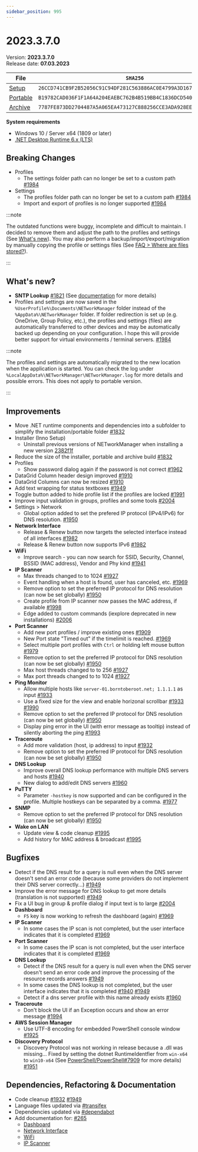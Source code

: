 ```yaml
---
sidebar_position: 995
---
```


# 2023.3.7.0

Version: **2023.3.7.0**<br />
Release date: **07.03.2023**

| File                                                                                                                           | `SHA256`                                                           |
| ------------------------------------------------------------------------------------------------------------------------------ | ------------------------------------------------------------------ |
| [Setup](https://github.com/BornToBeRoot/NETworkManager/releases/download/2023.3.7.0/NETworkManager_2023.3.7.0_Setup.exe)       | `26CCD741CB9F2B52056C91C94DF281C563886AC0E4799A3D167A0566448574F6` |
| [Portable](https://github.com/BornToBeRoot/NETworkManager/releases/download/2023.3.7.0/NETworkManager_2023.3.7.0_Portable.zip) | `B19782CAD036F1F1A64A204EAEBC762B4B519BB4C1836DCD5405C83F8488EB29` |
| [Archive](https://github.com/BornToBeRoot/NETworkManager/releases/download/2023.3.7.0/NETworkManager_2023.3.7.0_Archive.zip)   | `7787FE873DD2704487A5A065EA473127C888256CCE3ADA928EEE7CB4B2BF9B6F` |

**System requirements**

- Windows 10 / Server x64 (1809 or later)
- [.NET Desktop Runtime 6.x (LTS)](https://dotnet.microsoft.com/download/dotnet/6.0)

## Breaking Changes

- Profiles
  - The settings folder path can no longer be set to a custom path [#1984](https://github.com/BornToBeRoot/NETworkManager/pull/1984)
- Settings
  - The profiles folder path can no longer be set to a custom path [#1984](https://github.com/BornToBeRoot/NETworkManager/pull/1984)
  - Import and export of profiles is no longer supported [#1984](https://github.com/BornToBeRoot/NETworkManager/pull/1984)

:::note

The outdated functions were buggy, incomplete and difficult to maintain. I decided to remove them and adjust the path to the profiles and settings (See [What's new](#whats-new)). You may also perform a backup/import/export/migration by manually copying the profile or settings files (See [FAQ > Where are files stored?](../faq/file-locations#where-are-files-stored)).

:::

## What's new?

- **SNTP Lookup** [#1821](https://github.com/BornToBeRoot/NETworkManager/pull/1821) (See [documentation](https://borntoberoot.net/NETworkManager/Documentation/Application/SNTPLookup) for more details)
- Profiles and settings are now saved in the `%UserProfile%\Documents\NETworkManager` folder instead of the `%AppData%\NETworkManager` folder. If folder redirection is set up (e.g. OneDrive, Group Policy, etc.), the profiles and settings (files) are automatically transferred to other devices and may be automatically backed up depending on your configuration. I hope this will provide better support for virtual environments / terminal servers. [#1984](https://github.com/BornToBeRoot/NETworkManager/pull/1984)

:::note

The profiles and settings are automatically migrated to the new location when the application is started. You can check the log under `%LocalAppData%\NETworkManager\NETworkManager.log` for more details and possible errors. This does not apply to portable version.

:::

## Improvements

- Move .NET runtime components and dependencies into a subfolder to simplify the installation/portable folder [#1832](https://github.com/BornToBeRoot/NETworkManager/pull/1832)
- Installer (Inno Setup)
  - Uninstall previous versions of NETworkManager when installing a new version [2382f1f](https://github.com/BornToBeRoot/NETworkManager/commit/2382f1fc5e95d7165f56cb7f42c27e1e281abbf2)
- Reduce the size of the installer, portable and archive build [#1832](https://github.com/BornToBeRoot/NETworkManager/pull/1832)
- Profiles
  - Show password dialog again if the password is not correct [#1962](https://github.com/BornToBeRoot/NETworkManager/pull/1962)
- DataGrid Column header design improved [#1910](https://github.com/BornToBeRoot/NETworkManager/pull/1910)
- DataGrid Columns can now be resized [#1910](https://github.com/BornToBeRoot/NETworkManager/pull/1910)
- Add text wrapping for status textboxes [#1949](https://github.com/BornToBeRoot/NETworkManager/pull/1949)
- Toggle button added to hide profile list if the profiles are locked [#1991](https://github.com/BornToBeRoot/NETworkManager/pull/1991)
- Improve input validation in groups, profiles and some tools [#2004](https://github.com/BornToBeRoot/NETworkManager/pull/2004)
- Settings > Network
  - Global option added to set the prefered IP protocol (IPv4/IPv6) for DNS resolution. [#1950](https://github.com/BornToBeRoot/NETworkManager/pull/1950)
- **Network Interface**
  - Release & Renew button now targets the selected interface instead of all interfaces [#1982](https://github.com/BornToBeRoot/NETworkManager/pull/1982)
  - Release & Renew button now supports IPv6 [#1982](https://github.com/BornToBeRoot/NETworkManager/pull/1982)
- **WiFi**
  - Improve search - you can now search for SSID, Security, Channel, BSSID (MAC address), Vendor and Phy kind [#1941](https://github.com/BornToBeRoot/NETworkManager/pull/1941)
- **IP Scanner**
  - Max threads changed to to 1024 [#1927](https://github.com/BornToBeRoot/NETworkManager/pull/1927)
  - Event handling when a host is found, user has canceled, etc. [#1969](https://github.com/BornToBeRoot/NETworkManager/pull/1969)
  - Remove option to set the preferred IP protocol for DNS resolution (can now be set globally) [#1950](https://github.com/BornToBeRoot/NETworkManager/pull/1950)
  - Create profile from IP scanner now passes the MAC address, if available [#1998](https://github.com/BornToBeRoot/NETworkManager/pull/1998)
  - Edge added to custom commands (iexplore deprecated in new installations) [#2006](https://github.com/BornToBeRoot/NETworkManager/pull/2006)
- **Port Scanner**
  - Add new port profiles / improve existing ones [#1909](https://github.com/BornToBeRoot/NETworkManager/pull/1909)
  - New Port state "Timed out" if the timelimit is reached. [#1969](https://github.com/BornToBeRoot/NETworkManager/pull/1969)
  - Select multiple port profiles with `Ctrl` or holding left mouse button [#1979](https://github.com/BornToBeRoot/NETworkManager/pull/1979)
  - Remove option to set the preferred IP protocol for DNS resolution (can now be set globally) [#1950](https://github.com/BornToBeRoot/NETworkManager/pull/1950)
  - Max host threads changed to to 256 [#1927](https://github.com/BornToBeRoot/NETworkManager/pull/1927)
  - Max port threads changed to to 1024 [#1927](https://github.com/BornToBeRoot/NETworkManager/pull/1927)
- **Ping Monitor**
  - Allow multiple hosts like `server-01.borntoberoot.net; 1.1.1.1` as input [#1933](https://github.com/BornToBeRoot/NETworkManager/pull/1933)
  - Use a fixed size for the view and enable horizonal scrollbar [#1933](https://github.com/BornToBeRoot/NETworkManager/pull/1933) [#1990](https://github.com/BornToBeRoot/NETworkManager/pull/1990)
  - Remove option to set the preferred IP protocol for DNS resolution (can now be set globally) [#1950](https://github.com/BornToBeRoot/NETworkManager/pull/1950)
  - Display ping error in the UI (with error message as tooltip) instead of silently aborting the ping [#1993](https://github.com/BornToBeRoot/NETworkManager/pull/1993)
- **Traceroute**
  - Add more validation (host, ip address) to input [#1932](https://github.com/BornToBeRoot/NETworkManager/pull/1932)
  - Remove option to set the preferred IP protocol for DNS resolution (can now be set globally) [#1950](https://github.com/BornToBeRoot/NETworkManager/pull/1950)
- **DNS Lookup**
  - Improve overall DNS lookup performance with multiple DNS servers and hosts [#1940](https://github.com/BornToBeRoot/NETworkManager/pull/1940)
  - New dialog to add/edit DNS servers [#1960](https://github.com/BornToBeRoot/NETworkManager/pull/1960)
- **PuTTY**
  - Parameter `-hostkey` is now supported and can be configured in the profile. Multiple hostkeys can be separated by a comma. [#1977](https://github.com/BornToBeRoot/NETworkManager/pull/1977)
- **SNMP**
  - Remove option to set the preferred IP protocol for DNS resolution (can now be set globally) [#1950](https://github.com/BornToBeRoot/NETworkManager/pull/1950)
- **Wake on LAN**
  - Update view & code cleanup [#1995](https://github.com/BornToBeRoot/NETworkManager/pull/1995)
  - Add history for MAC address & broadcast [#1995](https://github.com/BornToBeRoot/NETworkManager/pull/1995)

## Bugfixes

- Detect if the DNS result for a query is null even when the DNS server doesn't send an error code (because some providers do not implement their DNS server correctly...) [#1949](https://github.com/BornToBeRoot/NETworkManager/pull/1949)
- Improve the error message for DNS lookup to get more details (translation is not supported) [#1949](https://github.com/BornToBeRoot/NETworkManager/pull/1949)
- Fix a UI bug in group & profile dialog if input text is to large [#2004](https://github.com/BornToBeRoot/NETworkManager/pull/2004)
- **Dashboard**
  - `F5` key is now working to refresh the dashboard (again) [#1969](https://github.com/BornToBeRoot/NETworkManager/pull/1969)
- **IP Scanner**
  - In some cases the IP scan is not completed, but the user interface indicates that it is completed [#1969](https://github.com/BornToBeRoot/NETworkManager/pull/1969)
- **Port Scanner**
  - In some cases the IP scan is not completed, but the user interface indicates that it is completed [#1969](https://github.com/BornToBeRoot/NETworkManager/pull/1969)
- **DNS Lookup**
  - Detect if the DNS result for a query is null even when the DNS server doesn't send an error code and improve the processing of the resource records answers [#1949](https://github.com/BornToBeRoot/NETworkManager/pull/1949)
  - In some cases the DNS lookup is not completed, but the user interface indicates that it is completed [#1940](https://github.com/BornToBeRoot/NETworkManager/pull/1940) [#1949](https://github.com/BornToBeRoot/NETworkManager/pull/1949)
  - Detect if a dns server profile with this name already exists [#1960](https://github.com/BornToBeRoot/NETworkManager/pull/1960)
- **Traceroute**
  - Don't block the UI if an Exception occurs and show an error message [#1994](https://github.com/BornToBeRoot/NETworkManager/pull/1994)
- **AWS Session Manager**
  - Use UTF-8 encoding for embedded PowerShell console window [#1925](https://github.com/BornToBeRoot/NETworkManager/pull/1925)
- **Discovery Protocol**
  - Discovery Protocol was not working in release because a .dll was missing... Fixed by setting the dotnet RuntimeIdentfier from `win-x64` to `win10-x64` (See [PowerShell/PowerShell#7909](https://github.com/PowerShell/PowerShell/issues/7909) for more details) [#1951](https://github.com/BornToBeRoot/NETworkManager/pull/1951)

## Dependencies, Refactoring & Documentation

- Code cleanup [#1932](https://github.com/BornToBeRoot/NETworkManager/pull/1932) [#1949](https://github.com/BornToBeRoot/NETworkManager/pull/1940)
- Language files updated via [#transifex](https://github.com/BornToBeRoot/NETworkManager/pulls?q=author%3Aapp%2Ftransifex-integration)
- Dependencies updated via [#dependabot](https://github.com/BornToBeRoot/NETworkManager/pulls?q=author%3Aapp%2Fdependabot)
- Add documentation for: [#265](https://github.com/BornToBeRoot/NETworkManager/pull/265)
  - [Dashboard](https://borntoberoot.net/NETworkManager/Documentation/Application/Dashboard)
  - [Network Interface](https://borntoberoot.net/NETworkManager/Documentation/Application/NetworkInterface)
  - [WiFi](https://borntoberoot.net/NETworkManager/Documentation/Application/WiFi)
  - [IP Scanner](https://borntoberoot.net/NETworkManager/Documentation/Application/IPScanner)
